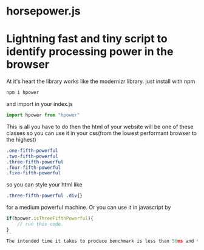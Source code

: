 # horsepower.js
# Lightning fast and tiny script to identify processing power in the browser

At it's heart the library works like the modernizr library.
just install with npm
```html
npm i hpower
```
and import in your index.js
```javascript
import hpower from "hpower"
```

This is all you have to do then the html of your website will be one of these classes so you can use it in your css(from the lowest performant browser to the highest)
```css
.one-fifth-powerful
.two-fifth-powerful
.three-fifth-powerful
.four-fifth-powerful
.five-fifth-powerful
```

so you can style your html like
```css
.three-fifth-powerful .div{}
```
for a medium powerful machine. Or you can use it in javascript by
```javascript
if(hpower.isThreeFifthPowerful){
    // run this code
}
``
The intended time it takes to produce benchmark is less than 50ms and the library size is about 50kb.
